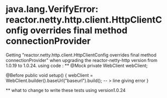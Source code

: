 
# java.lang.VerifyError: reactor.netty.http.client.HttpClientConfig overrides final method connectionProvider

Getting "reactor.netty.http.client.HttpClientConfig overrides final method connectionProvider" when upgrading the reactor-netty-http version from 1.0.19 to 1.0.24.
using code :
**
@Mock
private WebClient webClient;

@Before
public void setup() {
    webClient = WebClient.builder().baseUrl("baseurl").build(); -- > line giving error
}

**
what to change to write these tests using version1.0.24

        